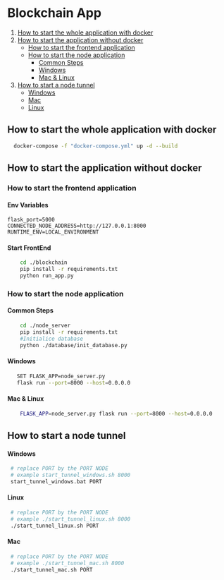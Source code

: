# Blockchain App

1. [How to start the whole application with docker](#How-to-start-the-whole-application-with-docker)
2. [How to start the application without docker](#How-to-start-the-application-without-docker)
   - [How to start the frontend application](#How-to-start-the-frontend-application)
   - [How to start the node application](#How-to-start-the-node-application)
     - [Common Steps](#Common-Steps)
     - [Windows](#Windows)
     - [Mac & Linux](#mac--linux)
3. [How to start a node tunnel](#How-to-start-a-node-tunnel)
    - [Windows](#Windows-1)
    - [Mac](#Mac)
    - [Linux](#Linux)

## How to start the whole application with docker

```sh
  docker-compose -f "docker-compose.yml" up -d --build 
```

## How to start the application without docker

### How to start the frontend application

#### Env Variables

```dotenv
flask_port=5000
CONNECTED_NODE_ADDRESS=http://127.0.0.1:8000
RUNTIME_ENV=LOCAL_ENVIRONMENT
```

#### Start FrontEnd
``` sh
    cd ./blockchain
    pip install -r requirements.txt
    python run_app.py
```

### How to start the node application

#### Common Steps

``` sh
    cd ./node_server
    pip install -r requirements.txt
    #Initialice database
    python ./database/init_database.py
```

#### Windows

``` sh
   SET FLASK_APP=node_server.py
   flask run --port=8000 --host=0.0.0.0
```

#### Mac & Linux

``` sh
    FLASK_APP=node_server.py flask run --port=8000 --host=0.0.0.0
```

## How to start a node tunnel

#### Windows

``` sh
 # replace PORT by the PORT NODE 
 # example start_tunnel_windows.sh 8000
 start_tunnel_windows.bat PORT 
```

#### Linux

``` sh
 # replace PORT by the PORT NODE 
 # example ./start_tunnel_linux.sh 8000
 ./start_tunnel_linux.sh PORT
```

#### Mac

``` sh
 # replace PORT by the PORT NODE 
 # example ./start_tunnel_mac.sh 8000
 ./start_tunnel_mac.sh PORT
```

